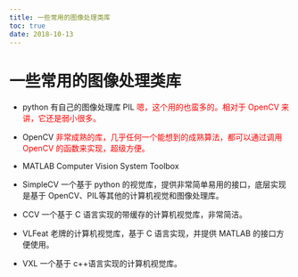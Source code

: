 ```yaml
---
title: 一些常用的图像处理类库
toc: true
date: 2018-10-13
---
```

# 一些常用的图像处理类库


- python 有自己的图像处理库 PIL <span style="color:red;">嗯，这个用的也蛮多的。相对于 OpenCV 来讲，它还是弱小很多。</span>

- OpenCV <span style="color:red;">非常成熟的库，几乎任何一个能想到的成熟算法，都可以通过调用 OpenCV 的函数来实现，超级方便。</span>
- MATLAB Computer Vision System Toolbox
- SimpleCV 一个基于 python 的视觉库，提供非常简单易用的接口，底层实现是基于 OpenCV、PIL等其他的计算机视觉和图像处理库。
- CCV  一个基于 C 语言实现的带缓存的计算机视觉库，非常简洁。
- VLFeat  老牌的计算机视觉库，基于 C 语言实现，并提供 MATLAB 的接口方便使用。
- VXL  一个基于 c++语言实现的计算机视觉库。
